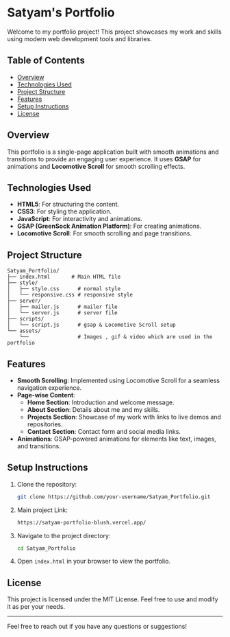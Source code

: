 # Satyam's Portfolio

Welcome to my portfolio project! This project showcases my work and skills using modern web development tools and libraries.

## Table of Contents
- [Overview](#overview)
- [Technologies Used](#technologies-used)
- [Project Structure](#project-structure)
- [Features](#features)
- [Setup Instructions](#setup-instructions)
- [License](#license)

## Overview

This portfolio is a single-page application built with smooth animations and transitions to provide an engaging user experience. It uses **GSAP** for animations and **Locomotive Scroll** for smooth scrolling effects.

## Technologies Used

- **HTML5**: For structuring the content.
- **CSS3**: For styling the application.
- **JavaScript**: For interactivity and animations.
- **GSAP (GreenSock Animation Platform)**: For creating animations.
- **Locomotive Scroll**: For smooth scrolling and page transitions.

## Project Structure

```
Satyam_Portfolio/
├── index.html       # Main HTML file
├── style/
│   ├── style.css      # normal style
│   └── responsive.css # responsive style
├── server/
│   ├── mailer.js      # mailer file
│   └── server.js      # server file
├── scripts/       
│   └── script.js      # gsap & Locomotive Scroll setup
└── assets/
    └──                # Images , gif & video which are used in the portfolio
```

## Features

- **Smooth Scrolling**: Implemented using Locomotive Scroll for a seamless navigation experience.
- **Page-wise Content**:
  - **Home Section**: Introduction and welcome message.
  - **About Section**: Details about me and my skills.
  - **Projects Section**: Showcase of my work with links to live demos and repositories.
  - **Contact Section**: Contact form and social media links.
- **Animations**: GSAP-powered animations for elements like text, images, and transitions.

## Setup Instructions

1. Clone the repository:
   ```bash
   git clone https://github.com/your-username/Satyam_Portfolio.git
   ```
2. Main project Link:
   ```bash
   https://satyam-portfolio-blush.vercel.app/
   ```
3. Navigate to the project directory:
   ```bash
   cd Satyam_Portfolio
   ```
4. Open `index.html` in your browser to view the portfolio.

## License

This project is licensed under the MIT License. Feel free to use and modify it as per your needs.

---
Feel free to reach out if you have any questions or suggestions!